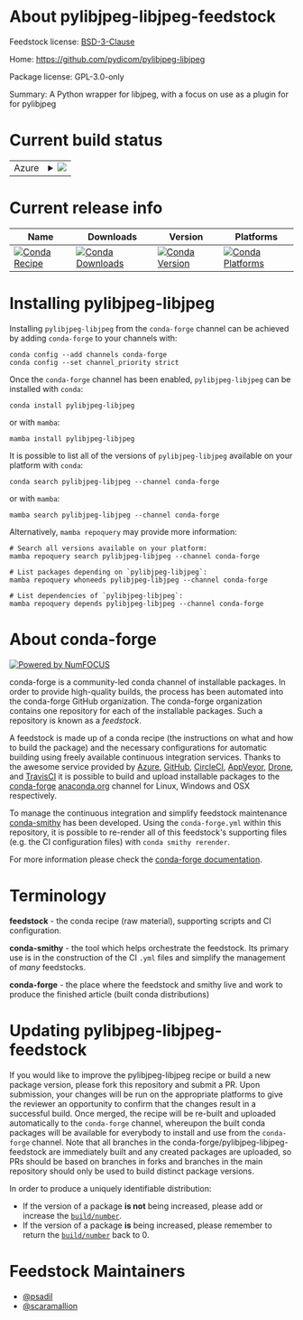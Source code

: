 About pylibjpeg-libjpeg-feedstock
=================================

Feedstock license: [BSD-3-Clause](https://github.com/conda-forge/pylibjpeg-libjpeg-feedstock/blob/main/LICENSE.txt)

Home: https://github.com/pydicom/pylibjpeg-libjpeg

Package license: GPL-3.0-only

Summary: A Python wrapper for libjpeg, with a focus on use as a plugin for for pylibjpeg

Current build status
====================


<table>
    
  <tr>
    <td>Azure</td>
    <td>
      <details>
        <summary>
          <a href="https://dev.azure.com/conda-forge/feedstock-builds/_build/latest?definitionId=26129&branchName=main">
            <img src="https://dev.azure.com/conda-forge/feedstock-builds/_apis/build/status/pylibjpeg-libjpeg-feedstock?branchName=main">
          </a>
        </summary>
        <table>
          <thead><tr><th>Variant</th><th>Status</th></tr></thead>
          <tbody><tr>
              <td>linux_64_channel_sourcesconda-forgeconda-forgelabelpython_rcpython3.14.____cp314</td>
              <td>
                <a href="https://dev.azure.com/conda-forge/feedstock-builds/_build/latest?definitionId=26129&branchName=main">
                  <img src="https://dev.azure.com/conda-forge/feedstock-builds/_apis/build/status/pylibjpeg-libjpeg-feedstock?branchName=main&jobName=linux&configuration=linux%20linux_64_channel_sourcesconda-forgeconda-forgelabelpython_rcpython3.14.____cp314" alt="variant">
                </a>
              </td>
            </tr><tr>
              <td>linux_64_channel_sourcesconda-forgepython3.10.____cpython</td>
              <td>
                <a href="https://dev.azure.com/conda-forge/feedstock-builds/_build/latest?definitionId=26129&branchName=main">
                  <img src="https://dev.azure.com/conda-forge/feedstock-builds/_apis/build/status/pylibjpeg-libjpeg-feedstock?branchName=main&jobName=linux&configuration=linux%20linux_64_channel_sourcesconda-forgepython3.10.____cpython" alt="variant">
                </a>
              </td>
            </tr><tr>
              <td>linux_64_channel_sourcesconda-forgepython3.11.____cpython</td>
              <td>
                <a href="https://dev.azure.com/conda-forge/feedstock-builds/_build/latest?definitionId=26129&branchName=main">
                  <img src="https://dev.azure.com/conda-forge/feedstock-builds/_apis/build/status/pylibjpeg-libjpeg-feedstock?branchName=main&jobName=linux&configuration=linux%20linux_64_channel_sourcesconda-forgepython3.11.____cpython" alt="variant">
                </a>
              </td>
            </tr><tr>
              <td>linux_64_channel_sourcesconda-forgepython3.12.____cpython</td>
              <td>
                <a href="https://dev.azure.com/conda-forge/feedstock-builds/_build/latest?definitionId=26129&branchName=main">
                  <img src="https://dev.azure.com/conda-forge/feedstock-builds/_apis/build/status/pylibjpeg-libjpeg-feedstock?branchName=main&jobName=linux&configuration=linux%20linux_64_channel_sourcesconda-forgepython3.12.____cpython" alt="variant">
                </a>
              </td>
            </tr><tr>
              <td>linux_64_channel_sourcesconda-forgepython3.13.____cp313</td>
              <td>
                <a href="https://dev.azure.com/conda-forge/feedstock-builds/_build/latest?definitionId=26129&branchName=main">
                  <img src="https://dev.azure.com/conda-forge/feedstock-builds/_apis/build/status/pylibjpeg-libjpeg-feedstock?branchName=main&jobName=linux&configuration=linux%20linux_64_channel_sourcesconda-forgepython3.13.____cp313" alt="variant">
                </a>
              </td>
            </tr><tr>
              <td>osx_64_channel_sourcesconda-forgeconda-forgelabelpython_rcpython3.14.____cp314</td>
              <td>
                <a href="https://dev.azure.com/conda-forge/feedstock-builds/_build/latest?definitionId=26129&branchName=main">
                  <img src="https://dev.azure.com/conda-forge/feedstock-builds/_apis/build/status/pylibjpeg-libjpeg-feedstock?branchName=main&jobName=osx&configuration=osx%20osx_64_channel_sourcesconda-forgeconda-forgelabelpython_rcpython3.14.____cp314" alt="variant">
                </a>
              </td>
            </tr><tr>
              <td>osx_64_channel_sourcesconda-forgepython3.10.____cpython</td>
              <td>
                <a href="https://dev.azure.com/conda-forge/feedstock-builds/_build/latest?definitionId=26129&branchName=main">
                  <img src="https://dev.azure.com/conda-forge/feedstock-builds/_apis/build/status/pylibjpeg-libjpeg-feedstock?branchName=main&jobName=osx&configuration=osx%20osx_64_channel_sourcesconda-forgepython3.10.____cpython" alt="variant">
                </a>
              </td>
            </tr><tr>
              <td>osx_64_channel_sourcesconda-forgepython3.11.____cpython</td>
              <td>
                <a href="https://dev.azure.com/conda-forge/feedstock-builds/_build/latest?definitionId=26129&branchName=main">
                  <img src="https://dev.azure.com/conda-forge/feedstock-builds/_apis/build/status/pylibjpeg-libjpeg-feedstock?branchName=main&jobName=osx&configuration=osx%20osx_64_channel_sourcesconda-forgepython3.11.____cpython" alt="variant">
                </a>
              </td>
            </tr><tr>
              <td>osx_64_channel_sourcesconda-forgepython3.12.____cpython</td>
              <td>
                <a href="https://dev.azure.com/conda-forge/feedstock-builds/_build/latest?definitionId=26129&branchName=main">
                  <img src="https://dev.azure.com/conda-forge/feedstock-builds/_apis/build/status/pylibjpeg-libjpeg-feedstock?branchName=main&jobName=osx&configuration=osx%20osx_64_channel_sourcesconda-forgepython3.12.____cpython" alt="variant">
                </a>
              </td>
            </tr><tr>
              <td>osx_64_channel_sourcesconda-forgepython3.13.____cp313</td>
              <td>
                <a href="https://dev.azure.com/conda-forge/feedstock-builds/_build/latest?definitionId=26129&branchName=main">
                  <img src="https://dev.azure.com/conda-forge/feedstock-builds/_apis/build/status/pylibjpeg-libjpeg-feedstock?branchName=main&jobName=osx&configuration=osx%20osx_64_channel_sourcesconda-forgepython3.13.____cp313" alt="variant">
                </a>
              </td>
            </tr><tr>
              <td>win_64_channel_sourcesconda-forgeconda-forgelabelpython_rcpython3.14.____cp314</td>
              <td>
                <a href="https://dev.azure.com/conda-forge/feedstock-builds/_build/latest?definitionId=26129&branchName=main">
                  <img src="https://dev.azure.com/conda-forge/feedstock-builds/_apis/build/status/pylibjpeg-libjpeg-feedstock?branchName=main&jobName=win&configuration=win%20win_64_channel_sourcesconda-forgeconda-forgelabelpython_rcpython3.14.____cp314" alt="variant">
                </a>
              </td>
            </tr><tr>
              <td>win_64_channel_sourcesconda-forgepython3.10.____cpython</td>
              <td>
                <a href="https://dev.azure.com/conda-forge/feedstock-builds/_build/latest?definitionId=26129&branchName=main">
                  <img src="https://dev.azure.com/conda-forge/feedstock-builds/_apis/build/status/pylibjpeg-libjpeg-feedstock?branchName=main&jobName=win&configuration=win%20win_64_channel_sourcesconda-forgepython3.10.____cpython" alt="variant">
                </a>
              </td>
            </tr><tr>
              <td>win_64_channel_sourcesconda-forgepython3.11.____cpython</td>
              <td>
                <a href="https://dev.azure.com/conda-forge/feedstock-builds/_build/latest?definitionId=26129&branchName=main">
                  <img src="https://dev.azure.com/conda-forge/feedstock-builds/_apis/build/status/pylibjpeg-libjpeg-feedstock?branchName=main&jobName=win&configuration=win%20win_64_channel_sourcesconda-forgepython3.11.____cpython" alt="variant">
                </a>
              </td>
            </tr><tr>
              <td>win_64_channel_sourcesconda-forgepython3.12.____cpython</td>
              <td>
                <a href="https://dev.azure.com/conda-forge/feedstock-builds/_build/latest?definitionId=26129&branchName=main">
                  <img src="https://dev.azure.com/conda-forge/feedstock-builds/_apis/build/status/pylibjpeg-libjpeg-feedstock?branchName=main&jobName=win&configuration=win%20win_64_channel_sourcesconda-forgepython3.12.____cpython" alt="variant">
                </a>
              </td>
            </tr><tr>
              <td>win_64_channel_sourcesconda-forgepython3.13.____cp313</td>
              <td>
                <a href="https://dev.azure.com/conda-forge/feedstock-builds/_build/latest?definitionId=26129&branchName=main">
                  <img src="https://dev.azure.com/conda-forge/feedstock-builds/_apis/build/status/pylibjpeg-libjpeg-feedstock?branchName=main&jobName=win&configuration=win%20win_64_channel_sourcesconda-forgepython3.13.____cp313" alt="variant">
                </a>
              </td>
            </tr>
          </tbody>
        </table>
      </details>
    </td>
  </tr>
</table>

Current release info
====================

| Name | Downloads | Version | Platforms |
| --- | --- | --- | --- |
| [![Conda Recipe](https://img.shields.io/badge/recipe-pylibjpeg--libjpeg-green.svg)](https://anaconda.org/conda-forge/pylibjpeg-libjpeg) | [![Conda Downloads](https://img.shields.io/conda/dn/conda-forge/pylibjpeg-libjpeg.svg)](https://anaconda.org/conda-forge/pylibjpeg-libjpeg) | [![Conda Version](https://img.shields.io/conda/vn/conda-forge/pylibjpeg-libjpeg.svg)](https://anaconda.org/conda-forge/pylibjpeg-libjpeg) | [![Conda Platforms](https://img.shields.io/conda/pn/conda-forge/pylibjpeg-libjpeg.svg)](https://anaconda.org/conda-forge/pylibjpeg-libjpeg) |

Installing pylibjpeg-libjpeg
============================

Installing `pylibjpeg-libjpeg` from the `conda-forge` channel can be achieved by adding `conda-forge` to your channels with:

```
conda config --add channels conda-forge
conda config --set channel_priority strict
```

Once the `conda-forge` channel has been enabled, `pylibjpeg-libjpeg` can be installed with `conda`:

```
conda install pylibjpeg-libjpeg
```

or with `mamba`:

```
mamba install pylibjpeg-libjpeg
```

It is possible to list all of the versions of `pylibjpeg-libjpeg` available on your platform with `conda`:

```
conda search pylibjpeg-libjpeg --channel conda-forge
```

or with `mamba`:

```
mamba search pylibjpeg-libjpeg --channel conda-forge
```

Alternatively, `mamba repoquery` may provide more information:

```
# Search all versions available on your platform:
mamba repoquery search pylibjpeg-libjpeg --channel conda-forge

# List packages depending on `pylibjpeg-libjpeg`:
mamba repoquery whoneeds pylibjpeg-libjpeg --channel conda-forge

# List dependencies of `pylibjpeg-libjpeg`:
mamba repoquery depends pylibjpeg-libjpeg --channel conda-forge
```


About conda-forge
=================

[![Powered by
NumFOCUS](https://img.shields.io/badge/powered%20by-NumFOCUS-orange.svg?style=flat&colorA=E1523D&colorB=007D8A)](https://numfocus.org)

conda-forge is a community-led conda channel of installable packages.
In order to provide high-quality builds, the process has been automated into the
conda-forge GitHub organization. The conda-forge organization contains one repository
for each of the installable packages. Such a repository is known as a *feedstock*.

A feedstock is made up of a conda recipe (the instructions on what and how to build
the package) and the necessary configurations for automatic building using freely
available continuous integration services. Thanks to the awesome service provided by
[Azure](https://azure.microsoft.com/en-us/services/devops/), [GitHub](https://github.com/),
[CircleCI](https://circleci.com/), [AppVeyor](https://www.appveyor.com/),
[Drone](https://cloud.drone.io/welcome), and [TravisCI](https://travis-ci.com/)
it is possible to build and upload installable packages to the
[conda-forge](https://anaconda.org/conda-forge) [anaconda.org](https://anaconda.org/)
channel for Linux, Windows and OSX respectively.

To manage the continuous integration and simplify feedstock maintenance
[conda-smithy](https://github.com/conda-forge/conda-smithy) has been developed.
Using the ``conda-forge.yml`` within this repository, it is possible to re-render all of
this feedstock's supporting files (e.g. the CI configuration files) with ``conda smithy rerender``.

For more information please check the [conda-forge documentation](https://conda-forge.org/docs/).

Terminology
===========

**feedstock** - the conda recipe (raw material), supporting scripts and CI configuration.

**conda-smithy** - the tool which helps orchestrate the feedstock.
                   Its primary use is in the construction of the CI ``.yml`` files
                   and simplify the management of *many* feedstocks.

**conda-forge** - the place where the feedstock and smithy live and work to
                  produce the finished article (built conda distributions)


Updating pylibjpeg-libjpeg-feedstock
====================================

If you would like to improve the pylibjpeg-libjpeg recipe or build a new
package version, please fork this repository and submit a PR. Upon submission,
your changes will be run on the appropriate platforms to give the reviewer an
opportunity to confirm that the changes result in a successful build. Once
merged, the recipe will be re-built and uploaded automatically to the
`conda-forge` channel, whereupon the built conda packages will be available for
everybody to install and use from the `conda-forge` channel.
Note that all branches in the conda-forge/pylibjpeg-libjpeg-feedstock are
immediately built and any created packages are uploaded, so PRs should be based
on branches in forks and branches in the main repository should only be used to
build distinct package versions.

In order to produce a uniquely identifiable distribution:
 * If the version of a package **is not** being increased, please add or increase
   the [``build/number``](https://docs.conda.io/projects/conda-build/en/latest/resources/define-metadata.html#build-number-and-string).
 * If the version of a package **is** being increased, please remember to return
   the [``build/number``](https://docs.conda.io/projects/conda-build/en/latest/resources/define-metadata.html#build-number-and-string)
   back to 0.

Feedstock Maintainers
=====================

* [@psadil](https://github.com/psadil/)
* [@scaramallion](https://github.com/scaramallion/)

